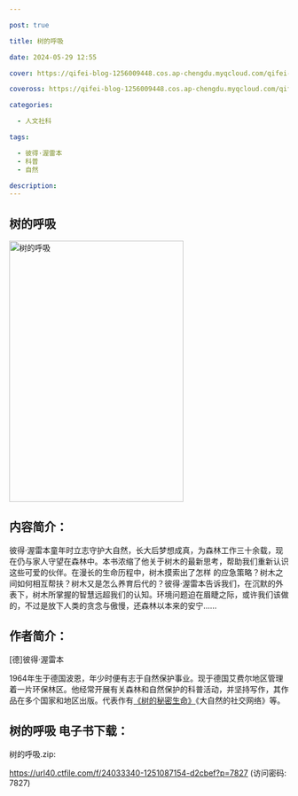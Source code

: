 ```yaml
---

post: true

title: 树的呼吸

date: 2024-05-29 12:55

cover: https://qifei-blog-1256009448.cos.ap-chengdu.myqcloud.com/qifei-blog/65ab167f871b83018a1397b8.jpg

coveross: https://qifei-blog-1256009448.cos.ap-chengdu.myqcloud.com/qifei-blog/65ab167f871b83018a1397b8.jpg

categories:

  - 人文社科

tags:

  - 彼得·渥雷本
  - 科普
  - 自然

description:
---
```


## 树的呼吸
<img alt="树的呼吸 " class="aligncenter loaded" data-was-processed="true" decoding="async" fetchpriority="high" height="471" src="https://qifei-blog-1256009448.cos.ap-chengdu.myqcloud.com/qifei-blog/65ab167f871b83018a1397b8.jpg " style="cursor: zoom-in;" width="314"/>

## 内容简介：

彼得·渥雷本童年时立志守护大自然，长大后梦想成真，为森林工作三十余载，现在仍与家人守望在森林中。本书浓缩了他关于树木的最新思考，帮助我们重新认识这些可爱的伙伴。在漫长的生命历程中，树木摸索出了怎样 的应急策略？树木之间如何相互帮扶？树木又是怎么养育后代的？彼得·渥雷本告诉我们，在沉默的外表下，树木所掌握的智慧远超我们的认知。环境问题迫在眉睫之际，或许我们该做的，不过是放下人类的贪念与傲慢，还森林以本来的安宁……

## 作者简介：

[德]彼得·渥雷本

1964年生于德国波恩，年少时便有志于自然保护事业。现于德国艾费尔地区管理着一片环保林区。他经常开展有关森林和自然保护的科普活动，并坚持写作，其作品在多个国家和地区出版。代表作有<a href="https://www.huibooks.com/4513.html">《树的秘密生命》</a>《大自然的社交网络》等。

## 树的呼吸 电子书下载：

树的呼吸.zip: 

https://url40.ctfile.com/f/24033340-1251087154-d2cbef?p=7827 (访问密码: 7827)
